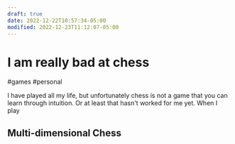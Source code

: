 ```yaml
---
draft: true
date: 2022-12-22T10:57:34-05:00
modified: 2022-12-23T11:12:07-05:00
---
```

# I am really bad at chess

#games #personal 

I have played all my life, but unfortunately chess is not a game that you can learn through intuition. Or at least that hasn't worked for me yet. When I play

## Multi-dimensional Chess
